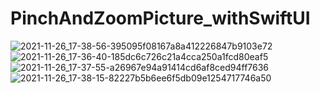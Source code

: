 # PinchAndZoomPicture_withSwiftUI
![2021-11-26_17-38-56-395095f08167a8a412226847b9103e72](https://user-images.githubusercontent.com/96318938/213942903-445a5a76-16aa-4e15-a6f9-a5375cff6de5.jpg)
![2021-11-26_17-36-40-185dc6c726c21a4cca250a1fcd80eaf5](https://user-images.githubusercontent.com/96318938/213942906-d248019a-d256-4646-9fee-bd0952b98ae8.jpg)
![2021-11-26_17-37-55-a26967e94a91414cd6af8ced94ff7636](https://user-images.githubusercontent.com/96318938/213942911-4f312b87-eec5-4ba1-af53-a148522ca87e.jpg)
![2021-11-26_17-38-15-82227b5b6ee6f5db09e1254717746a50](https://user-images.githubusercontent.com/96318938/213942912-4a4ade2a-dc15-4e6b-b12a-49f3e5f5842f.jpg)
